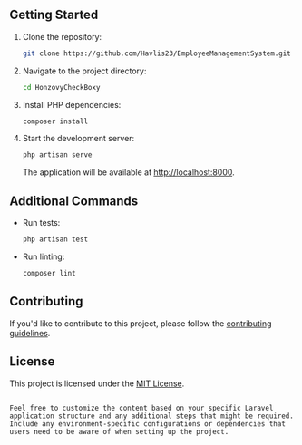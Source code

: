 

## Getting Started

1. Clone the repository:

   ```bash
   git clone https://github.com/Havlis23/EmployeeManagementSystem.git
   ```

2. Navigate to the project directory:

   ```bash
   cd HonzovyCheckBoxy
   ```

3. Install PHP dependencies:

   ```bash
   composer install
   ```

9. Start the development server:

   ```bash
   php artisan serve
   ```

   The application will be available at [http://localhost:8000](http://localhost:8000).

## Additional Commands

- Run tests:

  ```bash
  php artisan test
  ```

- Run linting:

  ```bash
  composer lint
  ```

## Contributing

If you'd like to contribute to this project, please follow the [contributing guidelines](CONTRIBUTING.md).

## License

This project is licensed under the [MIT License](LICENSE).
```

Feel free to customize the content based on your specific Laravel application structure and any additional steps that might be required. Include any environment-specific configurations or dependencies that users need to be aware of when setting up the project.
